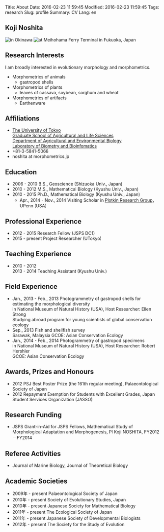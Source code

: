 Title: About
Date: 2016-02-23 11:59:45
Modified: 2016-02-23 11:59:45
Tags: research
Slug: profile
Summary: CV
Lang: en

## Koji Noshita

![in Okinawa]({filename}/images/portrait_01.png)
![at Meihohama Ferry Terminal in Fukuoka, Japan]({filename}/images/portrait_02.png)

## Research Interests
I am broadly interested in evolutionary morphology and morphometrics.

* Morphometrics of animals
	* gastropod shells
* Morphometrics of plants
	* leaves of cassava, soybean, sorghum and wheat
* Morphometrics of artifacts
	* Earthenware


## Affiliations
* [The University of Tokyo](http://www.u-tokyo.ac.jp/en/index.html)  
  [Graduate School of Agricultural and Life Sciences](http://www.a.u-tokyo.ac.jp/english/index.html)  
  [Department of Agricultural and Environmental Biology](http://www.ab.a.u-tokyo.ac.jp/aeb/index-e.html)  
  [Laboratory of Biometry and Bioinfomatics](https://sites.google.com/a/ut-biomet.org/lbm/home)
* <i class="fa fa-phone"></i> +81-3-5841-5068  
* <i class="fa fa-envelope"></i> noshita at morphometrics.jp  

## Education
* 2006 - 2010		B.S., Geoscience (Shizuoka Univ., Japan)  
* 2010 - 2012		M.S., Mathematical Biology (Kyushu Univ., Japan)   
* 2010 - 2015		Ph.D., Mathematical Biology (Kyushu Univ., Japan)   
	* Apr., 2014 - Nov., 2014	Visiting Scholar in [Plotkin Research Group](http://mathbio.sas.upenn.edu/)，UPenn (USA)

## Professional Experience
* 2012 - 2015		Research Fellow (JSPS DC1)  
* 2015 - present		Project Researcher (UTokyo)

## Teaching Experience
* 2010 - 2012  
  2013 - 2014		Teaching Assistant (Kyushu Univ.)    

## Field Experience
* Jan., 2013 - Feb., 2013	Photogrammetry of gastropod shells for estimating the morphological diversity  
  in National Museum of Natural History (USA), Host Researcher: Ellen Strong  
  Studying abroad program for young scientists of global conservation ecology
* Sep., 2013	Fish and shellfish survey  
  Sarawak, Malaysia
  GCOE: Asian Conservation Ecology   
* Jan., 2014 - Feb., 2014	Photogrammetry of gastropod specimens   
  in National Museum of Natural History (USA), Host Researcher: Robert Hershler  
  GCOE: Asian Conservation Ecology  


## Awards, Prizes and Honours
* 2012		PSJ Best Poster Prize (the 161th regular meeting), Palaeontological Society of Japan  
* 2012		Repayment Exemption for Students with Excellent Grades, Japan Student Services Organization (JASSO)  

## Research Funding 

* JSPS Grant-in-Aid for JSPS Fellows, Mathematical Study of Morphological Adaptation and Morphogenesis, PI Koji NOSHITA, FY2012－FY2014

## Referee Activities

* Journal of Marine Biology, Journal of Theoretical Biology

## Academic Societies

* 2009年 - present		Palaeontological Society of Japan  
* 2010年 - present		Society of Evolutionary Studies, Japan  
* 2010年 - present		Japanese Society for Mathematical Biology  
* 2011年 - present		The Ecological Society of Japan  
* 2011年 - present		Japanese Society of Developmental Biologists  
* 2012年 - present		The Society for the Study of Evolution